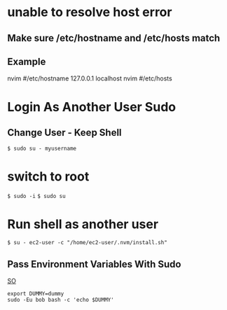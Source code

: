 # unable to resolve host error

## Make sure /etc/hostname and /etc/hosts match

## Example

nvim #/etc/hostname
127.0.0.1 localhost nvim #/etc/hosts

# Login As Another User Sudo

## Change User - Keep Shell

`$ sudo su - myusername`

# switch to root

`$ sudo -i`
`$ sudo su`

# Run shell as another user

`$ su - ec2-user -c "/home/ec2-user/.nvm/install.sh"`

## Pass Environment Variables With Sudo

[SO](https://unix.stackexchange.com/questions/202383/how-to-pass-environment-variable-to-sudo-su)

```console
export DUMMY=dummy
sudo -Eu bob bash -c 'echo $DUMMY'
```
